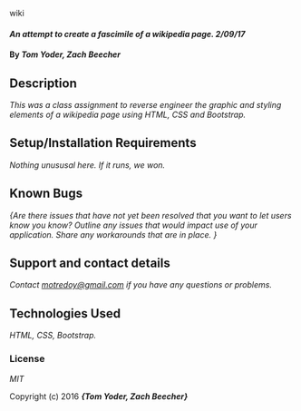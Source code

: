 wiki


#### _An attempt to create a fascimile of a wikipedia page. 2/09/17_

#### By _**Tom Yoder, Zach Beecher**_

## Description

_This was a class assignment to reverse engineer the graphic and styling elements of a wikipedia page using HTML, CSS and Bootstrap._

## Setup/Installation Requirements


_Nothing unususal here. If it runs, we won._

## Known Bugs

_{Are there issues that have not yet been resolved that you want to let users know you know?  Outline any issues that would impact use of your application.  Share any workarounds that are in place. }_

## Support and contact details

_Contact motredoy@gmail.com if you have any questions or problems._

## Technologies Used

_HTML, CSS, Bootstrap._

### License

*MIT*

Copyright (c) 2016 **_{Tom Yoder, Zach Beecher}_**

